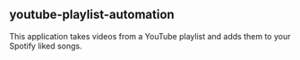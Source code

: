 ## youtube-playlist-automation
This application takes videos from a YouTube playlist and adds them to your Spotify liked songs.
